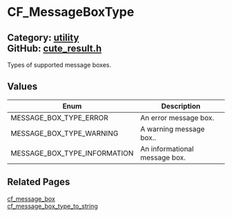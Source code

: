 [//]: # (This file is automatically generated by Cute Framework's docs parser.)
[//]: # (Do not edit this file by hand!)
[//]: # (See: https://github.com/RandyGaul/cute_framework/blob/master/samples/docs_parser.cpp)
[](../header.md ':include')

# CF_MessageBoxType

Category: [utility](/api_reference?id=utility)  
GitHub: [cute_result.h](https://github.com/RandyGaul/cute_framework/blob/master/include/cute_result.h)  
---

Types of supported message boxes.

## Values

Enum | Description
--- | ---
MESSAGE_BOX_TYPE_ERROR | An error message box.
MESSAGE_BOX_TYPE_WARNING | A warning message box..
MESSAGE_BOX_TYPE_INFORMATION | An informational message box.

## Related Pages

[cf_message_box](/utility/cf_message_box.md)  
[cf_message_box_type_to_string](/utility/cf_message_box_type_to_string.md)  
